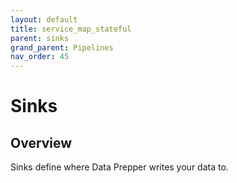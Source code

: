 ```yaml
---
layout: default
title: service_map_stateful
parent: sinks
grand_parent: Pipelines
nav_order: 45
---
```


# Sinks

## Overview

Sinks define where Data Prepper writes your data to. 

<!---## Configuration

Content will be added to this section.

## Metrics

Content will be added to this section.--->